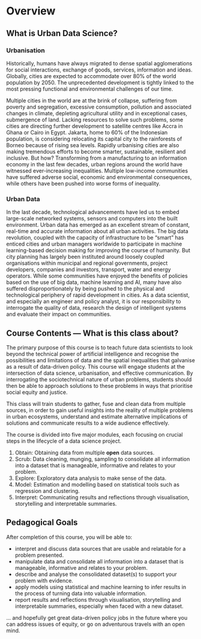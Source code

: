 # Overview

## What is Urban Data Science?

### Urbanisation
Historically, humans have always migrated to dense spatial agglomerations for social interactions, exchange of goods, services, information and ideas. Globally, cities are expected to accommodate over 80% of the world population by 2050. The unprecedented development is tightly linked to the most pressing functional and environmental challenges of our time.

Multiple cities in the world are at the brink of collapse, suffering from poverty and segregation, excessive consumption, pollution and associated changes in climate, depleting agricultural utility and in exceptional cases, submergence of land. Lacking resources to solve such problems, some cities are directing further development to satellite centres like Accra in Ghana or Cairo in Egypt. Jakarta, home to 60% of the Indonesian population, is considering relocating its capital city to the rainforests of Borneo because of rising sea levels. Rapidly urbanising cities are also making tremendous efforts to become smarter, sustainable, resilient and inclusive. But how? Transforming from a manufacturing to an information economy in the last few decades, urban regions around the world have witnessed ever-increasing inequalities. Multiple low-income communities have suffered adverse social, economic and environmental consequences, while others have been pushed into worse forms of inequality.

### Urban Data
In the last decade, technological advancements have led us to embed large-scale networked systems, sensors and computers into the built environment. Urban data has emerged as an excellent stream of constant, real-time and accurate information about all urban activities. The big data revolution, coupled with the capacity of infrastructure to be “smart” has enticed cities and urban managers worldwide to participate in machine learning-based decision making for improving the course of humanity. But city planning has largely been instituted around loosely coupled organisations within municipal and regional governments, project developers, companies and investors, transport, water and energy operators. While some communities have enjoyed the benefits of policies based on the use of big data, machine learning and AI, many have also suffered disproportionately by being pushed to the physical and technological periphery of rapid development in cities. As a data scientist, and especially an engineer and policy analyst, it is our responsibility to interrogate the quality of data, research the design of intelligent systems and evaluate their impact on communities.

## Course Contents — What is this class about?

The primary purpose of this course is to teach future data scientists to look beyond the technical power of artificial intelligence and recognise the possibilities and limitations of data and the spatial inequalities that galvanise as a result of data-driven policy. This course will engage students at the intersection of data science, urbanisation, and effective communication. By interrogating the sociotechnical nature of urban problems, students should then be able to approach solutions to these problems in ways that prioritise social equity and justice.

This class will train students to gather, fuse and clean data from multiple sources, in order to gain useful insights into the reality of multiple problems in urban ecosystems, understand and estimate alternative implications of solutions and communicate results to a wide audience effectively.

The course is divided into five major modules, each focusing on crucial steps in the lifecycle of a data science project.

1. Obtain: Obtaining data from multiple **open** data sources.
2. Scrub: Data cleaning, munging, sampling to consolidate all information into a dataset that is manageable, informative and relates to your problem.
3. Explore: Exploratory data analysis to make sense of the data.
4. Model: Estimation and modelling based on statistical tools such as regression and clustering.
5. Interpret: Communicating results and reflections through visualisation, storytelling and interpretable summaries.

## Pedagogical Goals

After completion of this course, you will be able to:

* interpret and discuss data sources that are usable and relatable for a problem presented.
* manipulate data and consolidate all information into a dataset that is manageable, informative and relates to your problem.
* describe and analyse the consolidated dataset(s) to support your problem with evidence.
* apply models using statistical and machine learning to infer results in the process of turning data into valuable information.
* report results and reflections through visualisation, storytelling and interpretable summaries, especially when faced with a new dataset.

… and hopefully get great data-driven policy jobs in the future where you can address issues of equity, or go on adventurous travels with an open mind.

